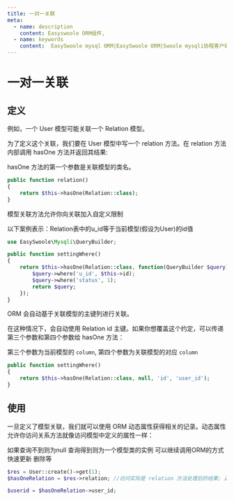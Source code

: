 ```yaml
---
title: 一对一关联
meta:
  - name: description
    content: Easyswoole ORM组件,
  - name: keywords
    content:  EasySwoole mysql ORM|EasySwoole ORM|Swoole mysqli协程客户端|swoole ORM|一对一关联
---
```



# 一对一关联

## 定义

例如，一个 User 模型可能关联一个 Relation 模型。

为了定义这个关联，我们要在 User 模型中写一个 relation 方法。在 relation 方法内部调用 hasOne 方法并返回其结果:

hasOne 方法的第一个参数是关联模型的类名。

```php
public function relation()
{
    return $this->hasOne(Relation::class);
}
```

模型关联方法允许你向关联加入自定义限制

以下案例表示：Relation表中的u_id等于当前模型(假设为User)的id值

```php
use EasySwoole\Mysqli\QueryBuilder;

public function settingWhere()
{
    return $this->hasOne(Relation::class, function(QueryBuilder $query){
        $query->where('u_id', $this->id);
        $query->where('status', 1);
        return $query;
    });
}
```

ORM 会自动基于关联模型的主键列进行关联。

在这种情况下，会自动使用 Relation id 主键。如果你想覆盖这个约定，可以传递第三个参数和第四个参数给 hasOne 方法：

第三个参数为当前模型的 `column`, 第四个参数为关联模型的对应 `column`

```php
public function settingWhere()
{
    return $this->hasOne(Relation::class, null, 'id', 'user_id');
}
```

## 使用

一旦定义了模型关联，我们就可以使用 ORM 动态属性获得相关的记录。动态属性允许你访问关系方法就像访问模型中定义的属性一样：

如果查询不到则为null  查询得到则为一个模型类的实例 可以继续调用ORM的方式 快速更新 删除等

```php
$res = User::create()->get(1);
$hasOneRelation = $res->relation; //访问实际是 relation 方法处理后的结果; 返回的是Relation模型对象

$userid = $hasOneRelation->user_id;
```
